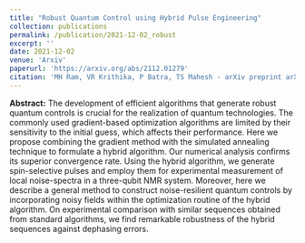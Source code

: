 ```yaml
---
title: "Robust Quantum Control using Hybrid Pulse Engineering"
collection: publications
permalink: /publication/2021-12-02_robust
excerpt: ''
date: 2021-12-02
venue: 'Arxiv'
paperurl: 'https://arxiv.org/abs/2112.01279'
citation: 'MH Ram, VR Krithika, P Batra, TS Mahesh - arXiv preprint arXiv:2112.01279, 2021'
---
```


**Abstract:** The development of efficient algorithms that generate robust quantum controls is crucial for the realization of quantum technologies. The commonly used gradient-based optimization algorithms are limited by their sensitivity to the initial guess, which affects their performance. Here we propose combining the gradient method with the simulated annealing technique to formulate a hybrid algorithm. Our numerical analysis confirms its superior convergence rate. Using the hybrid algorithm, we generate spin-selective pulses and employ them for experimental measurement of local noise-spectra in a three-qubit NMR system. Moreover, here we describe a general method to construct noise-resilient quantum controls by incorporating noisy fields within the optimization routine of the hybrid algorithm. On experimental comparison with similar sequences obtained from standard algorithms, we find remarkable robustness of the hybrid sequences against dephasing errors.
